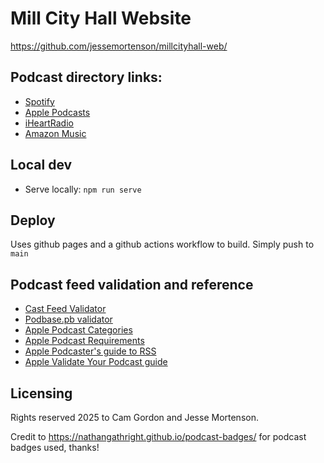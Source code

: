 # Mill City Hall Website

https://github.com/jessemortenson/millcityhall-web/

## Podcast directory links:

* [Spotify](https://open.spotify.com/show/6rB7OlATxGs4L74g02ua2W)
* [Apple Podcasts](https://podcasts.apple.com/us/podcast/mill-city-hall-minneapolis-politics-slightly-ground-down/id1821336986)
* [iHeartRadio](https://iheart.com/podcast/281876164/)
* [Amazon Music](https://music.amazon.com/podcasts/70223386-21f0-4e1f-89bc-aa79da116180/mill-city-hall-minneapolis-politics-slightly-ground-down)

## Local dev

* Serve locally: `npm run serve`

## Deploy

Uses github pages and a github actions workflow to build. Simply push to `main`

## Podcast feed validation and reference

* [Cast Feed Validator](https://www.castfeedvalidator.com/validate.php?url=https://millcityhall.com/feed.xml)
* [Podbase.pb validator](https://podba.se/validate/?url=https://millcityhall.com/feed.xml)
* [Apple Podcast Categories](https://podcasters.apple.com/support/1691-apple-podcasts-categories)
* [Apple Podcast Requirements](https://podcasters.apple.com/support/823-podcast-requirements)
* [Apple Podcaster's guide to RSS](https://help.apple.com/itc/podcasts_connect/#/itcb54353390)
* [Apple Validate Your Podcast guide](https://podcasters.apple.com/support/829-validate-your-podcast)

## Licensing

Rights reserved 2025 to Cam Gordon and Jesse Mortenson. 

Credit to https://nathangathright.github.io/podcast-badges/ for podcast badges used, thanks!

